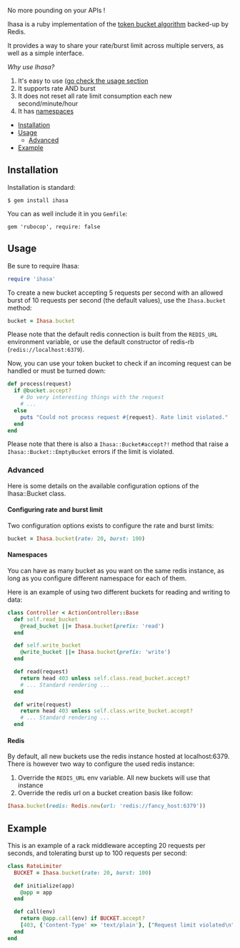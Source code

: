 No more pounding on your APIs !

Ihasa is a ruby implementation of the [token bucket algorithm](https://en.wikipedia.org/wiki/Token_bucket) backed-up by Redis.

It  provides a way to share your rate/burst limit across multiple servers, as well as a simple interface.

*Why use Ihasa?*

1. It's easy to use ([go check the usage section](#usage)
2. It supports rate AND burst
3. It does not reset all rate limit consumption each new second/minute/hour
4. It has [namespaces](#namespaces)


- [Installation](#installation)
- [Usage](#usage)
  - [Advanced](#advanced)
- [Example](#example)

## Installation

Installation is standard:

```
$ gem install ihasa
```

You can as well include it in you `Gemfile`:

```
gem 'rubocop', require: false
```

## Usage

Be sure to require Ihasa:

```ruby
require 'ihasa'
```

To create a new bucket accepting 5 requests per second with an allowed burst of 10
requests per second (the default values), use the `Ihasa.bucket` method:

```ruby
bucket = Ihasa.bucket
```

Please note that the default redis connection is built from the `REDIS_URL`
environment variable, or use the default constructor of redis-rb
(`redis://localhost:6379`).

Now, you can use your token bucket to check if an incoming request can be handled
or must be turned down:

```ruby
def process(request)
  if @bucket.accept?
    # Do very interesting things with the request
    # ...
  else
    puts "Could not process request #{request}. Rate limit violated."
  end
end
```

Please note that there is also a `Ihasa::Bucket#accept?!` method that raise a
`Ihasa::Bucket::EmptyBucket` errors if the limit is violated.

### Advanced

Here is some details on the available configuration options of the Ihasa::Bucket
class.

#### Configuring rate and burst limit

Two configuration options exists to configure the rate and burst limits:

```ruby
bucket = Ihasa.bucket(rate: 20, burst: 100)
```

#### Namespaces

You can have as many bucket as you want on the same redis instance, as long as you
configure different namespace for each of them.

Here is an example of using two different buckets for reading and writing to data:

```ruby
class Controller < ActionController::Base
  def self.read_bucket
    @read_bucket ||= Ihasa.bucket(prefix: 'read')
  end

  def self.write_bucket
    @write_bucket ||= Ihasa.bucket(prefix: 'write')
  end

  def read(request)
    return head 403 unless self.class.read_bucket.accept?
    # ... Standard rendering ...
  end

  def write(request)
    return head 403 unless self.class.write_bucket.accept?
    # ... Standard rendering ...
  end
```

#### Redis

By default, all new buckets use the redis instance hosted at localhost:6379. There is
however two way to configure the used redis instance:

1. Override the `REDIS_URL` env variable. All new buckets will use that instance
2. Override the redis url on a bucket creation basis like follow:

```ruby
Ihasa.bucket(redis: Redis.new(url: 'redis://fancy_host:6379'))
```

## Example

This is an example of a rack middleware accepting 20 requests per seconds, and
tolerating burst up to 100 requests per second:

```ruby
class RateLimiter
  BUCKET = Ihasa.bucket(rate: 20, burst: 100)

  def initialize(app)
    @app = app
  end

  def call(env)
    return @app.call(env) if BUCKET.accept?
    [403, {'Content-Type' => 'text/plain'}, ["Request limit violated\n"]]
  end
end
```

